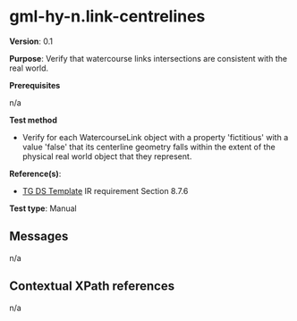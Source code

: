 # gml-hy-n.link-centrelines

**Version**: 0.1

**Purpose**: Verify that watercourse links intersections are consistent with the real world.

**Prerequisites**

n/a

**Test method**

* Verify for each WatercourseLink object with a property 'fictitious' with a value 'false' that its centerline geometry falls within the extent of the physical real world object that they represent.

**Reference(s)**: 

* [TG DS Template](README.md#ref_TG_DS_tmpl) IR requirement Section 8.7.6

**Test type**: Manual

## Messages

n/a

## Contextual XPath references

n/a
